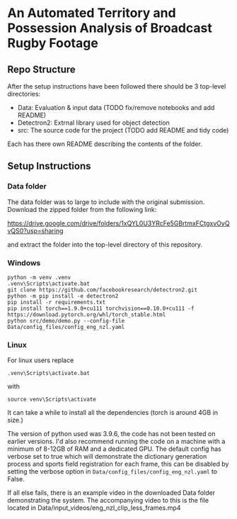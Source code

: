 # An Automated Territory and Possession Analysis of Broadcast Rugby Footage
## Repo Structure

After the setup instructions have been followed there should be 3 top-level directories: 

- Data: Evaluation & input data (TODO fix/remove notebooks and add README)
- Detectron2: Extrnal library used for object detection
- src: The source code for the project (TODO add README and tidy code)

Each has there own README describing the contents of the folder. 

## Setup Instructions
### Data folder
The data folder was to large to include with the original submission. Download the zipped folder from the following link: 

https://drive.google.com/drive/folders/1xQYL0U3YRcFe5GBrtmxFCtgxvOyQvQS0?usp=sharing

and extract the folder into the top-level directory of this repository.

### Windows
```
python -m venv .venv
.venv\Scripts\activate.bat
git clone https://github.com/facebookresearch/detectron2.git
python -m pip install -e detectron2 
pip install -r requirements.txt
pip install torch==1.9.0+cu111 torchvision==0.10.0+cu111 -f https://download.pytorch.org/whl/torch_stable.html
python src/demo/demo.py --config-file Data/config_files/config_eng_nzl.yaml
```

### Linux

For linux users replace
```
.venv\Scripts\activate.bat
```
with
```
source venv\Scripts\activate
```

It can take a while to install all the dependencies (torch is around 4GB in size.)

The version of python used was 3.9.6, the code has not been tested on earlier versions. I'd also recommend running the code on a machine with a minimum of 8-12GB of RAM and a dedicated GPU. The default config has verbose set to true which will demonstrate the dictionary generation process and sports field registration for each frame, this can be disabled by setting the verbose option in `Data/config_files/config_eng_nzl.yaml` to False. 

If all else fails, there is an example video in the downloaded Data folder demonstrating the system. The accompanying video to this is the file located in Data/input_videos/eng_nzl_clip_less_frames.mp4